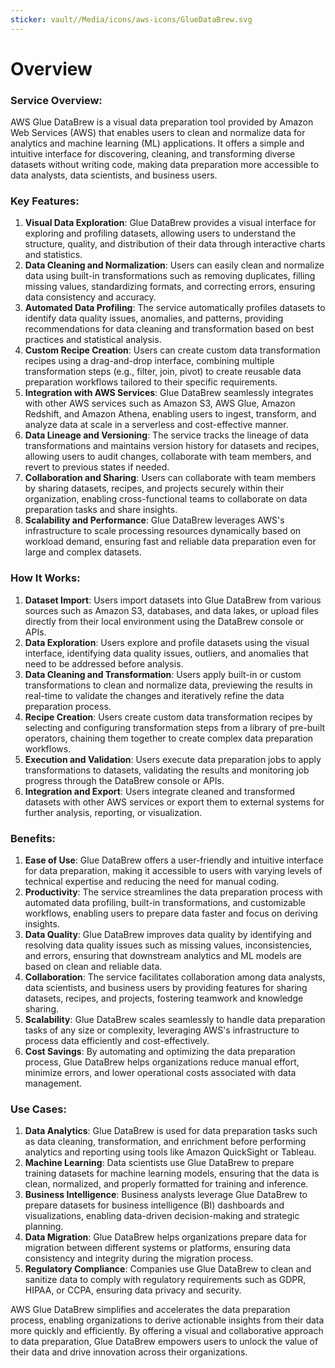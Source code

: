 ```yaml
---
sticker: vault//Media/icons/aws-icons/GlueDataBrew.svg
---
```

# Overview

### Service Overview:

AWS Glue DataBrew is a visual data preparation tool provided by Amazon Web Services (AWS) that enables users to clean and normalize data for analytics and machine learning (ML) applications. It offers a simple and intuitive interface for discovering, cleaning, and transforming diverse datasets without writing code, making data preparation more accessible to data analysts, data scientists, and business users.

### Key Features:

1. **Visual Data Exploration**: Glue DataBrew provides a visual interface for exploring and profiling datasets, allowing users to understand the structure, quality, and distribution of their data through interactive charts and statistics.
2. **Data Cleaning and Normalization**: Users can easily clean and normalize data using built-in transformations such as removing duplicates, filling missing values, standardizing formats, and correcting errors, ensuring data consistency and accuracy.
3. **Automated Data Profiling**: The service automatically profiles datasets to identify data quality issues, anomalies, and patterns, providing recommendations for data cleaning and transformation based on best practices and statistical analysis.
4. **Custom Recipe Creation**: Users can create custom data transformation recipes using a drag-and-drop interface, combining multiple transformation steps (e.g., filter, join, pivot) to create reusable data preparation workflows tailored to their specific requirements.
5. **Integration with AWS Services**: Glue DataBrew seamlessly integrates with other AWS services such as Amazon S3, AWS Glue, Amazon Redshift, and Amazon Athena, enabling users to ingest, transform, and analyze data at scale in a serverless and cost-effective manner.
6. **Data Lineage and Versioning**: The service tracks the lineage of data transformations and maintains version history for datasets and recipes, allowing users to audit changes, collaborate with team members, and revert to previous states if needed.
7. **Collaboration and Sharing**: Users can collaborate with team members by sharing datasets, recipes, and projects securely within their organization, enabling cross-functional teams to collaborate on data preparation tasks and share insights.
8. **Scalability and Performance**: Glue DataBrew leverages AWS's infrastructure to scale processing resources dynamically based on workload demand, ensuring fast and reliable data preparation even for large and complex datasets.

### How It Works:

1. **Dataset Import**: Users import datasets into Glue DataBrew from various sources such as Amazon S3, databases, and data lakes, or upload files directly from their local environment using the DataBrew console or APIs.
2. **Data Exploration**: Users explore and profile datasets using the visual interface, identifying data quality issues, outliers, and anomalies that need to be addressed before analysis.
3. **Data Cleaning and Transformation**: Users apply built-in or custom transformations to clean and normalize data, previewing the results in real-time to validate the changes and iteratively refine the data preparation process.
4. **Recipe Creation**: Users create custom data transformation recipes by selecting and configuring transformation steps from a library of pre-built operators, chaining them together to create complex data preparation workflows.
5. **Execution and Validation**: Users execute data preparation jobs to apply transformations to datasets, validating the results and monitoring job progress through the DataBrew console or APIs.
6. **Integration and Export**: Users integrate cleaned and transformed datasets with other AWS services or export them to external systems for further analysis, reporting, or visualization.

### Benefits:

1. **Ease of Use**: Glue DataBrew offers a user-friendly and intuitive interface for data preparation, making it accessible to users with varying levels of technical expertise and reducing the need for manual coding.
2. **Productivity**: The service streamlines the data preparation process with automated data profiling, built-in transformations, and customizable workflows, enabling users to prepare data faster and focus on deriving insights.
3. **Data Quality**: Glue DataBrew improves data quality by identifying and resolving data quality issues such as missing values, inconsistencies, and errors, ensuring that downstream analytics and ML models are based on clean and reliable data.
4. **Collaboration**: The service facilitates collaboration among data analysts, data scientists, and business users by providing features for sharing datasets, recipes, and projects, fostering teamwork and knowledge sharing.
5. **Scalability**: Glue DataBrew scales seamlessly to handle data preparation tasks of any size or complexity, leveraging AWS's infrastructure to process data efficiently and cost-effectively.
6. **Cost Savings**: By automating and optimizing the data preparation process, Glue DataBrew helps organizations reduce manual effort, minimize errors, and lower operational costs associated with data management.

### Use Cases:

1. **Data Analytics**: Glue DataBrew is used for data preparation tasks such as data cleaning, transformation, and enrichment before performing analytics and reporting using tools like Amazon QuickSight or Tableau.
2. **Machine Learning**: Data scientists use Glue DataBrew to prepare training datasets for machine learning models, ensuring that the data is clean, normalized, and properly formatted for training and inference.
3. **Business Intelligence**: Business analysts leverage Glue DataBrew to prepare datasets for business intelligence (BI) dashboards and visualizations, enabling data-driven decision-making and strategic planning.
4. **Data Migration**: Glue DataBrew helps organizations prepare data for migration between different systems or platforms, ensuring data consistency and integrity during the migration process.
5. **Regulatory Compliance**: Companies use Glue DataBrew to clean and sanitize data to comply with regulatory requirements such as GDPR, HIPAA, or CCPA, ensuring data privacy and security.

AWS Glue DataBrew simplifies and accelerates the data preparation process, enabling organizations to derive actionable insights from their data more quickly and efficiently. By offering a visual and collaborative approach to data preparation, Glue DataBrew empowers users to unlock the value of their data and drive innovation across their organizations.
